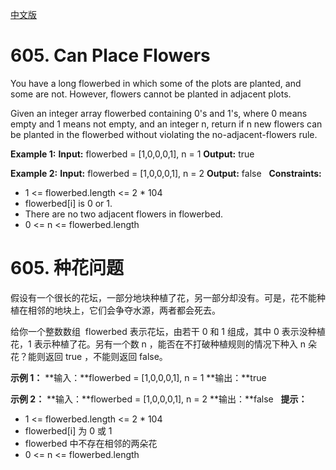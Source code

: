 [中文版](#chinese)
# 605. Can Place Flowers

You have a long flowerbed in which some of the plots are planted, and some are not. However, flowers cannot be planted in adjacent plots.

Given an integer array flowerbed containing 0's and 1's, where 0 means empty and 1 means not empty, and an integer n, return if n new flowers can be planted in the flowerbed without violating the no-adjacent-flowers rule.

**Example 1:**
**Input:** flowerbed = [1,0,0,0,1], n = 1
**Output:** true

**Example 2:**
**Input:** flowerbed = [1,0,0,0,1], n = 2
**Output:** false
 
**Constraints:**

* 1 <= flowerbed.length <= 2 * 104
* flowerbed[i] is 0 or 1.
* There are no two adjacent flowers in flowerbed.
* 0 <= n <= flowerbed.length

<span id="chinese" ></span>

# 605. 种花问题

假设有一个很长的花坛，一部分地块种植了花，另一部分却没有。可是，花不能种植在相邻的地块上，它们会争夺水源，两者都会死去。

给你一个整数数组  flowerbed 表示花坛，由若干 0 和 1 组成，其中 0 表示没种植花，1 表示种植了花。另有一个数 n ，能否在不打破种植规则的情况下种入 n 朵花？能则返回 true ，不能则返回 false。

**示例 1：**
**输入：**flowerbed = [1,0,0,0,1], n = 1
**输出：**true

**示例 2：**
**输入：**flowerbed = [1,0,0,0,1], n = 2
**输出：**false
 
**提示：**

* 1 <= flowerbed.length <= 2 * 104
* flowerbed[i] 为 0 或 1
* flowerbed 中不存在相邻的两朵花
* 0 <= n <= flowerbed.length
